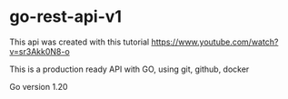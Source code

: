 # go-rest-api-v1
This api was created with this tutorial https://www.youtube.com/watch?v=sr3Akk0N8-o

This is a production ready API with GO, using git, github, docker

Go version 1.20
